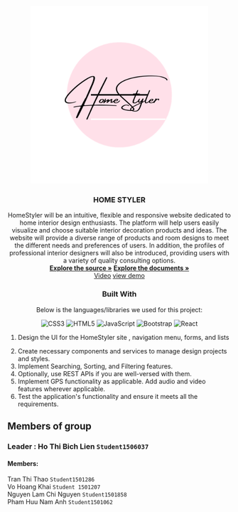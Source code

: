 
<a  name="readme-top"></a>
<br  />
<div  align="center">
<img  src="https://github.com/bichlienho/demo/blob/main/1111.png?raw=true"  alt="Logo"  width="400px"  height="auto">
</a>
<h3  align="center">HOME STYLER</h3>

HomeStyler will be an intuitive, flexible and responsive website dedicated to home interior design enthusiasts. The platform will help users easily visualize and choose suitable interior decoration products and ideas. The website will provide a diverse range of products and room designs to meet the different needs and preferences of users. In addition, the profiles of professional interior designers will also be introduced, providing users with a variety of quality consulting options.
<br  />
<a  href="https://github.com/bichlienho/Homestyler"><strong>Explore the source »</strong></a>
<a  href="https://github.com/bichlienho/Homestyler/tree/main/document" target="_blank"><strong>Explore the documents »</strong></a>
<br  /><a  href="https://www.youtube.com/watch?v=HIybXUcAl6E&lc=UgwJd89yk96UBmEiysN4AaABAg" target="_blank">Video</a>
<a href="https://homestyler-livid.vercel.app/">view demo</a>


  ### Built With
  Below is the languages/libraries we used for this project:


![CSS3](https://img.shields.io/badge/css3-%231572B6.svg?style=for-the-badge&logo=css3&logoColor=white) ![HTML5](https://img.shields.io/badge/html5-%23E34F26.svg?style=for-the-badge&logo=html5&logoColor=white) ![JavaScript](https://img.shields.io/badge/javascript-%23323330.svg?style=for-the-badge&logo=javascript&logoColor=%23F7DF1E) ![Bootstrap](https://img.shields.io/badge/bootstrap-%23563D7C.svg?style=for-the-badge&logo=bootstrap&logoColor=white) ![React](https://img.shields.io/badge/react-%2320232a.svg?style=for-the-badge&logo=react&logoColor=%2361DAFB)
<div  align="left">
<ol>
<li>

Design the UI for the HomeStyler site , navigation menu, forms, and 
lists</br>
</li>
<li>
 Create necessary components and services to manage design projects and styles. </br>
</li>
<li>
Implement Searching, Sorting, and Filtering features.</br>
</li>

<li>
Optionally, use REST APIs if you are well-versed with them.</br>
</li>

<li>
 Implement GPS functionality as applicable. Add audio and video features wherever 
applicable.</br>
</li>
<li>
 Test the application's functionality and ensure it meets all the requirements.</br>
</li>


</ol>

 ## Members of group
 ### Leader : Ho Thi Bich Lien `Student1506037`
#### Members:
Tran Thi Thao `Student1501286` </br>
Vo Hoang Khai `Student 1501207` </br>
Nguyen Lam Chi Nguyen `Student1501858` </br>
Pham Huu Nam Anh `Student1501062`<br/>


 



















[HTML]:https://img.shields.io/badge/HTML5-E34F26?style=for-the-badge&logo=html5&logoColor=white
[CSS3]:https://img.shields.io/badge/CSS3-1572B6?style=for-the-badge&logo=css3&logoColor=white
[JS]:https://img.shields.io/badge/JavaScript-F7DF1E?style=for-the-badge&logo=javascript&logoColor=black
[SASS]:https://img.shields.io/badge/Sass-CC6699?style=for-the-badge&logo=sass&logoColor=white

[REACT]:https://img.shields.io/badge/React-20232A?style=for-the-badge&logo=react&logoColor=61DAFB

[REACT]:https://img.shields.io/badge/React-20232A?style=for-the-badge&logo=react&logoColor=61DAFB


